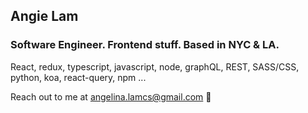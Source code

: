 ## Angie Lam 

### Software Engineer. Frontend stuff. Based in NYC & LA. 

React, redux, typescript, javascript, node, graphQL, REST, SASS/CSS, python, koa, react-query, npm ... 

Reach out to me at angelina.lamcs@gmail.com :rocket:
